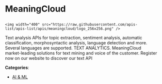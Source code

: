# MeaningCloud<p align="center">
    <img width="400" src="https://raw.githubusercontent.com/apis-list/apis-list/apis/meaningcloud/logo_256x256.png" />
</p>

Text analysis APIs for topic extraction, sentiment analysis, automatic classification, morphosyntactic analysis, language detection and more. Several languages are supported. TEXT ANALYTICS. MeaningCloud market-leading solutions for text mining and voice of the customer. Register now on our website to discover our text API

**Categories**:

- [AI & ML](https://github/apis-list/apis-list#ai-and-ml)





